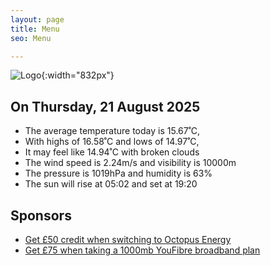 ```yaml
---
layout: page
title: Menu
seo: Menu

---
```


![Logo](/images/logo.jpg){:width="832px"}

<!-- weather_marker starts -->
## On Thursday, 21 August 2025

- The average temperature today is 15.67˚C,
- With highs of 16.58˚C and lows of 14.97˚C,
- It may feel like 14.94˚C with broken clouds
- The wind speed is 2.24m/s and visibility is 10000m
- The pressure is 1019hPa and humidity is 63%
- The sun will rise at 05:02 and set at 19:20

<!-- weather_marker ends -->

## Sponsors

- [Get £50 credit when switching to Octopus Energy](https://bit.ly/3oD1nnS)
- [Get £75 when taking a 1000mb YouFibre broadband plan](https://aklam.io/91zWhU?)
